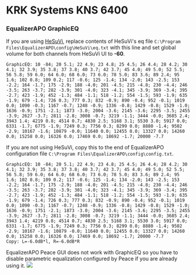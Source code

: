 # KRK Systems KNS 6400
### EqualizerAPO GraphicEQ
If you are using [HeSuVi](https://sourceforge.net/projects/hesuvi/), replace contents of HeSuVi's eq file `C:\Program Files\EqualizerAPO\config\HeSuVi\eq.txt` with this line and set global volume for both channels from HeSuVi UI to **-60**.
```
GraphicEQ: 10 -84; 20 5.1; 22 4.9; 23 4.8; 25 4.5; 26 4.4; 28 4.2; 30 4.1; 32 3.9; 35 3.8; 37 3.8; 40 3.7; 42 3.7; 45 4.0; 49 5.0; 52 5.5; 56 5.8; 59 6.0; 64 6.0; 68 6.0; 73 6.0; 78 5.0; 83 3.6; 89 2.4; 95 1.6; 102 0.8; 109 0.2; 117 -0.6; 125 -1.4; 134 -2.0; 143 -2.5; 153 -2.2; 164 -1.7; 175 -2.9; 188 -4.0; 201 -4.5; 215 -4.8; 230 -4.4; 246 -3.5; 263 -3.7; 282 -3.9; 301 -4.0; 323 -4.1; 345 -3.9; 369 -3.4; 395 -2.7; 423 -1.9; 452 -1.3; 484 -1.1; 518 -1.2; 554 -1.5; 593 -1.9; 635 -1.9; 679 -1.4; 726 0.3; 777 0.3; 832 -0.9; 890 -0.4; 952 -0.1; 1019 0.0; 1090 -0.3; 1167 -0.7; 1248 -0.9; 1336 -0.8; 1429 -0.8; 1529 -1.0; 1636 -0.9; 1751 -2.1; 1873 -3.0; 2004 -3.6; 2145 -3.6; 2295 -3.5; 2455 -3.9; 2627 -3.7; 2811 -2.8; 3008 -0.7; 3219 -1.1; 3444 -0.0; 3685 2.4; 3943 1.4; 4219 0.8; 4514 0.7; 4830 2.5; 5168 3.1; 5530 3.0; 5917 0.0; 6331 -1.7; 6775 -1.9; 7249 0.3; 7756 0.3; 8299 0.0; 8880 -1.4; 9502 -2.9; 10167 -1.6; 10879 -0.0; 11640 0.0; 12455 0.0; 13327 0.0; 14260 0.0; 15258 0.0; 16326 0.0; 17469 0.0; 18692 -1.7; 20000 -7.7
```
If you are not using HeSuVi, copy this to the end of EqualizerAPO configuration file `C:\Program Files\EqualizerAPO\config\config.txt`.
```
GraphicEQ: 10 -84; 20 5.1; 22 4.9; 23 4.8; 25 4.5; 26 4.4; 28 4.2; 30 4.1; 32 3.9; 35 3.8; 37 3.8; 40 3.7; 42 3.7; 45 4.0; 49 5.0; 52 5.5; 56 5.8; 59 6.0; 64 6.0; 68 6.0; 73 6.0; 78 5.0; 83 3.6; 89 2.4; 95 1.6; 102 0.8; 109 0.2; 117 -0.6; 125 -1.4; 134 -2.0; 143 -2.5; 153 -2.2; 164 -1.7; 175 -2.9; 188 -4.0; 201 -4.5; 215 -4.8; 230 -4.4; 246 -3.5; 263 -3.7; 282 -3.9; 301 -4.0; 323 -4.1; 345 -3.9; 369 -3.4; 395 -2.7; 423 -1.9; 452 -1.3; 484 -1.1; 518 -1.2; 554 -1.5; 593 -1.9; 635 -1.9; 679 -1.4; 726 0.3; 777 0.3; 832 -0.9; 890 -0.4; 952 -0.1; 1019 0.0; 1090 -0.3; 1167 -0.7; 1248 -0.9; 1336 -0.8; 1429 -0.8; 1529 -1.0; 1636 -0.9; 1751 -2.1; 1873 -3.0; 2004 -3.6; 2145 -3.6; 2295 -3.5; 2455 -3.9; 2627 -3.7; 2811 -2.8; 3008 -0.7; 3219 -1.1; 3444 -0.0; 3685 2.4; 3943 1.4; 4219 0.8; 4514 0.7; 4830 2.5; 5168 3.1; 5530 3.0; 5917 0.0; 6331 -1.7; 6775 -1.9; 7249 0.3; 7756 0.3; 8299 0.0; 8880 -1.4; 9502 -2.9; 10167 -1.6; 10879 -0.0; 11640 0.0; 12455 0.0; 13327 0.0; 14260 0.0; 15258 0.0; 16326 0.0; 17469 0.0; 18692 -1.7; 20000 -7.7
Copy: L=-6.0dB*l, R=-6.0dB*R
```
EqualizerAPO Peace GUI does not work with GraphicEQ so you have to disable parametric equalization configured by Peace if you are already using it.
![](https://raw.githubusercontent.com/jaakkopasanen/AutoEq/master/results/SBAF-Serious/headphoncecom/onear/KRK%20Systems%20KNS%206400/KRK%20Systems%20KNS%206400.png)
